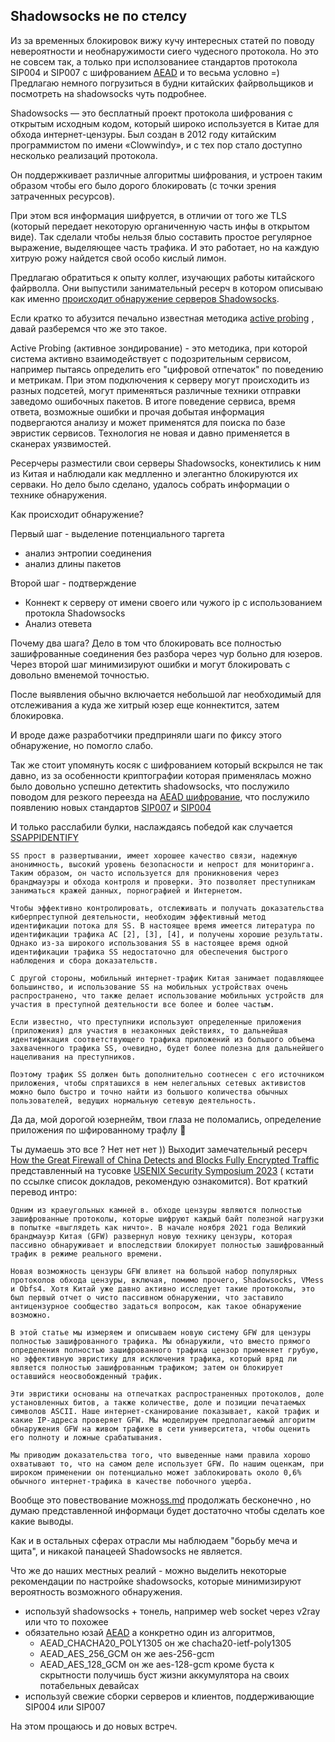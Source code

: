 ## Shadowsocks не по стелсу

Из за временных блокировок вижу кучу интересных статей по поводу невероятности и необнаружимости сиего чудесного
протокола.
Но это не совсем так, а только при исползованиее стандартов протокола SIP004 и SIP007 с
шифрованием [AEAD](https://shadowsocks.org/doc/aead.html) и то весьма условно =)
Предлагаю немного погрузиться в будни китайских файрвольщиков и посмотреть на shadowsocks чуть подробнее.

Shadowsocks — это бесплатный проект протокола шифрования с открытым исходным кодом, который широко используется в Китае
для обхода интернет-цензуры.
Был создан в 2012 году китайским программистом по имени «Clowwindy», и с тех пор стало доступно несколько реализаций
протокола.

Он поддержкивает различные алгоритмы шифрования, и устроен таким образом чтобы его было дорого блокировать (с точки
зрения затраченных ресурсов).

При этом вся информация шифруется, в отличии от того же TLS (который передает некоторую органиченную часть инфы в
открытом виде).
Так сделали чтобы нельзя блыо составить простое регулярное выражение, выделяющее часть трафика.
И это работает, но на каждую хитрую рожу найдется свой особо кислый лимон.

Предлагаю обратиться к опыту коллег, изучающих работы китайского файрволла. Они выпустили занимательный ресерч в котором
описываю как именно
[происходит обнаружение серверов Shadowsocks](https://gfw.report/publications/imc20/data/paper/shadowsocks.pdf).

Если кратко то абузится печально известная методика [active probing](https://ensa.fi/active-probing/) , давай
разберемся что же это такое.

Active Probing (активное зондирование)  - это методика, при которой система активно взаимодействует с подозрительным
сервисом, например пытаясь определить его "цифровой отпечаток" по поведению и метрикам.
При этом подключения к серверу могут происходить из
разных подсетей, могут применяться различные техники отправки
заведомо ошибочных пакетов. В итоге поведение сервиса, время ответа, возможные ошибки и прочая добытая информация
подвергаются
анализу и может применятся для поиска по базе эвристик сервисов. Технология не новая и давно применяется в сканерах
уязвимостей.

Ресерчеры разместили свои серверы Shadowsocks, конектились к ним из Китая и наблюдали как медлленно и элегантно
блокируются их серваки. Но дело было сделано, удалось собрать информации о технике обнаружения.

Как происходит обнаружение?

Первый шаг - выделение потенциального таргета

- анализ энтропии соединения
- анализ длины пакетов

Второй шаг - подтверждение

- Коннект к серверу от имени своего или чужого ip с использованием протокла Shadowsocks
- Анализ отевета

Почему два шага? Дело в том что блокировать все полностью зашифрованные соединения без разбора через чур больно для
юзеров. Через второй шаг минимизируют ошибки и могут блокировать с довольно вменемой точностью.

После выявления обычно включается небольшой лаг необходимый для отслеживания а куда же хитрый юзер еще коннектится,
затем блокировка.

И вроде даже разработчики предприняли шаги по фиксу этого обнаружение, но помогло
слабо.

Так же стоит упомянуть косяк с шифрованием который вскрылся не так давно, из за особенности криптографии которая
применялась можно было довольно успешно детектить shadowsocks, что послужило поводом для резкого переезда
на [AEAD шифрование](https://web.archive.org/web/20191002190325/https://printempw.github.io/why-do-shadowsocks-deprecate-ota/),
что послужило появлению новых стандартов [SIP007](https://github.com/shadowsocks/shadowsocks-org/issues/42)
и [SIP004](https://github.com/shadowsocks/shadowsocks-org/issues/30)

И только расслабили булки, наслаждаясь победой как
случается [SSAPPIDENTIFY](https://www.sciencedirect.com/science/article/abs/pii/S1389128621005387)

```
SS прост в развертывании, имеет хорошее качество связи, надежную анонимность, высокий уровень безопасности и непрост для мониторинга. Таким образом, он часто используется для проникновения через брандмауэры и обхода контроля и проверки. Это позволяет преступникам заниматься кражей данных, порнографией и Интернетом. 

Чтобы эффективно контролировать, отслеживать и получать доказательства киберпреступной деятельности, необходим эффективный метод идентификации потока для SS. В настоящее время имеется литература по идентификации трафика АС [2], [3], [4], и получены хорошие результаты. Однако из-за широкого использования SS в настоящее время одной идентификации трафика SS недостаточно для обеспечения быстрого наблюдения и сбора доказательств.

С другой стороны, мобильный интернет-трафик Китая занимает подавляющее большинство, и использование SS на мобильных устройствах очень распространено, что также делает использование мобильных устройств для участия в преступной деятельности все более и более частым. 

Если известно, что преступники используют определенные приложения (приложения) для участия в незаконных действиях, то дальнейшая идентификация соответствующего трафика приложений из большого объема захваченного трафика SS, очевидно, будет более полезна для дальнейшего нацеливания на преступников. 

Поэтому трафик SS должен быть дополнительно соотнесен с его источником приложения, чтобы спряташихся в нем нелегальных сетевых активистов можно было быстро и точно найти из большого количества обычных пользователей, ведущих нормальную сетевую деятельность.
```

Да да, мой дорогой юзернейм, твои глаза не поломались, определение приложения по шфированному трафлу 🔮

Ты думаешь это все ? Нет нет нет )) Выходит замечательный
ресерч [How the Great Firewall of China Detects and Blocks Fully Encrypted Traffic](https://gfw.report/publications/usenixsecurity23/en/)
представленный на
тусовке [USENIX Security Symposium 2023](https://www.usenix.org/conference/usenixsecurity23/fall-accepted-papers) (
кстати по ссылке список докладов, рекомендую ознакомится). Вот краткий перевод интро:

```
Одним из краеугольных камней в. обходе цензуры являются полностью зашифрованные протоколы, которые шифруют каждый байт полезной нагрузки в попытке «выглядеть как ничто». В начале ноября 2021 года Великий брандмауэр Китая (GFW) развернул новую технику цензуры, которая пассивно обнаруживает и впоследствии блокирует полностью зашифрованный трафик в режиме реального времени.

Новая возможность цензуры GFW влияет на большой набор популярных протоколов обхода цензуры, включая, помимо прочего, Shadowsocks, VMess и Obfs4. Хотя Китай уже давно активно исследует такие протоколы, это был первый отчет о чисто пассивном обнаружении, что заставило антицензурное сообщество задаться вопросом, как такое обнаружение возможно.

В этой статье мы измеряем и описываем новую систему GFW для цензуры полностью зашифрованного трафика. Мы обнаружили, что вместо прямого определения полностью зашифрованного трафика цензор применяет грубую, но эффективную эвристику для исключения трафика, который вряд ли является полностью зашифрованным трафиком; затем он блокирует оставшийся неосвобожденный трафик. 

Эти эвристики основаны на отпечатках распространенных протоколов, доле установленных битов, а также количестве, доле и позиции печатаемых символов ASCII. Наше интернет-сканирование показывает, какой трафик и какие IP-адреса проверяет GFW. Мы моделируем предполагаемый алгоритм обнаружения GFW на живом трафике в сети университета, чтобы оценить его полноту и ложные срабатывания.

Мы приводим доказательства того, что выведенные нами правила хорошо охватывают то, что на самом деле использует GFW. По нашим оценкам, при широком применении он потенциально может заблокировать около 0,6% обычного интернет-трафика в качестве побочного ущерба.
```

Вообще это повествование можно[ss.md](ss.md) продолжать бесконечно , но думаю представленной информаци будет достаточно
чтобы сделать кое какие выводы.

Как и в остальных сферах отрасли мы наблюдаем "борьбу меча и щита", и никакой панацеей Shadowsocks не является.

Что же до наших местных реалий - можно выделить некоторые рекомендации по настройке shadowsocks, которые минимизируют
вероятность возможного обнаружения.

- используй shadowsocks + тонель, например web socket через v2ray или что то похожее
- обязательно юзай [AEAD](https://shadowsocks.org/doc/aead.html)  а конкретно один из алгоритмов,
    - AEAD_CHACHA20_POLY1305 он же chacha20-ietf-poly1305
    - AEAD_AES_256_GCM он же aes-256-gcm
    - AEAD_AES_128_GCM он же aes-128-gcm
      кроме буста к скрытности получишь буст жизни аккумулятора на своих потабельных девайсах
- используй свежие сборки серверов и клиентов, поддерживающие SIP004 или SIP007

На этом прощаюсь и до новых встреч.
